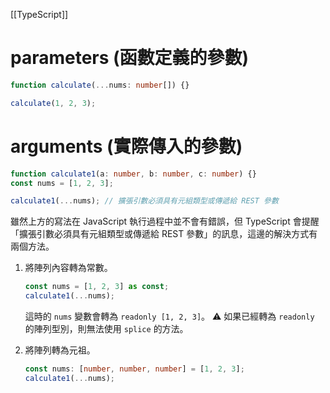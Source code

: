 [[TypeScript]]

# parameters (函數定義的參數)
```ts
function calculate(...nums: number[]) {}

calculate(1, 2, 3);
```

# arguments (實際傳入的參數)
```ts
function calculate1(a: number, b: number, c: number) {}
const nums = [1, 2, 3];

calculate1(...nums); // 擴張引數必須具有元組類型或傳遞給 REST 參數
```

雖然上方的寫法在 JavaScript 執行過程中並不會有錯誤，但 TypeScript 會提醒「擴張引數必須具有元組類型或傳遞給 REST 參數」的訊息，這邊的解決方式有兩個方法。
1. 將陣列內容轉為常數。
	```ts
	const nums = [1, 2, 3] as const;
	calculate1(...nums);
	```

	這時的 `nums` 變數會轉為 `readonly [1, 2, 3]`。
	⚠ 如果已經轉為 `readonly` 的陣列型別，則無法使用 `splice` 的方法。

2. 將陣列轉為元祖。
	```ts
	const nums: [number, number, number] = [1, 2, 3];
	calculate1(...nums);
	```